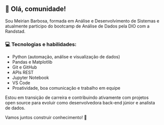 ## 👋 Olá, comunidade!

Sou Meirian Barbosa, formada em Análise e Desenvolvimento de Sistemas e atualmente participo do bootcamp de Análise de Dados pela DIO com a Randstad.

### 💻 Tecnologias e habilidades:

- Python (automação, análise e visualização de dados)
- Pandas e Matplotlib
- Git e GitHub
- APIs REST
- Jupyter Notebook
- VS Code
- Proatividade, boa comunicação e trabalho em equipe

Estou em transição de carreira e contribuindo ativamente com projetos open source para evoluir como desenvolvedora back-end júnior e analista de dados.

Vamos juntos construir conhecimento! 🚀
